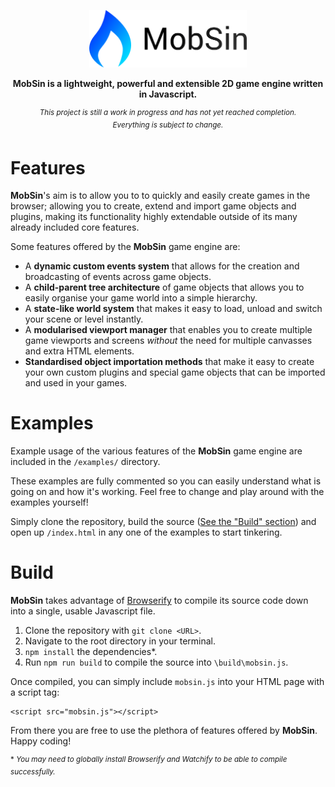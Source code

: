 <p align="center"><img src="./doc/logo/logo_text.png" alt="drawing" width="50%" /></p>

<p align="center"><b>MobSin is a lightweight, powerful and extensible 2D game engine written in Javascript.</b></p>

<p align="center"><sup><i>This project is still a work in progress and has not yet reached completion.<br>Everything is subject to change.</i></sup></p>

# Features

**MobSin**'s aim is to allow you to to quickly and easily create games in the browser; allowing you to create, extend and import game objects and plugins, making its functionality highly extendable outside of its many already included core features.

Some features offered by the **MobSin** game engine are:

* A **dynamic custom events system** that allows for the creation and broadcasting of events across game objects.
* A **child-parent tree architecture** of game objects that allows you to easily organise your game world into a simple hierarchy.
* A **state-like world system** that makes it easy to load, unload and switch your scene or level instantly.
* A **modularised viewport manager** that enables you to create multiple game viewports and screens *without* the need for multiple canvasses and extra HTML elements.
* **Standardised object importation methods** that make it easy to create your own custom plugins and special game objects that can be imported and used in your games.

# Examples

Example usage of the various features of the **MobSin** game engine are included in the `/examples/` directory.

These examples are fully commented so you can easily understand what is going on and how it's working. Feel free to change and play around with the examples yourself!

Simply clone the repository, build the source ([See the "Build" section](#build)) and open up `/index.html` in any one of the examples to start tinkering.

# Build

**MobSin** takes advantage of [Browserify](http://browserify.org/) to compile its source code down into a single, usable Javascript file.

1. Clone the repository with `git clone <URL>`.
2. Navigate to the root directory in your terminal.
3. `npm install` the dependencies\*.
4. Run `npm run build` to compile the source into `\build\mobsin.js`.

Once compiled, you can simply include `mobsin.js` into your HTML page with a script tag:

    <script src="mobsin.js"></script>
    
From there you are free to use the plethora of features offered by **MobSin**. Happy coding!

<sup>\* <i>You may need to globally install Browserify and Watchify to be able to compile successfully.</i></sup>
